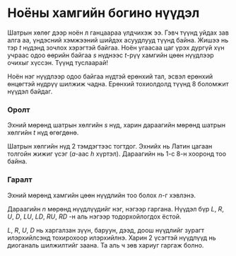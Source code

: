 Ноёны хамгийн богино нүүдэл
===========================

Шатрын хөлөг дээр ноён л ганцаараа үлдчихэж ээ. Гэвч түүнд уйдах зав алга аа,
үндэсний хэмжээний шийдэх асуудлууд түүнд байна. Жишээ нь тэр $t$ нүдэнд зочлох
хэрэгтэй байгаа. Ноён угаасаа цаг үрэх дургүй хүн учраас одоо өөрийн байгаа $s$
нүднээс $t$-рүү хамгийн цөөн нүүдлээр очихыг хүссэн. Түүнд туслаарай!

Ноён нэг нүүдлээр одоо байгаа нүдтэй ерөнхий тал, эсвэл ерөнхий өнцөгтэй нүдрүү
шилжиж чадна. Ерөнхий тохиолдолд түүнд 8 боломжит нүүдэл байдаг.

### Оролт
Эхний мөрөнд шатрын хөлгийн $s$ нүд, харин дараагийн мөрөнд шатрын хөлгийн $t$
нүд өгөгдөнө.

Шатрын хөлгийн нүд $2$ тэмдэгтээс тогтдог. Эхнийх нь Латин цагаан толгойн жижиг
үсэг ($a$-ааc $h$ хүртэл). Дараагийн нь $1$-с $8$-н хооронд тоо байна.

### Гаралт
Эхний мөрөнд хамгийн цөөн нүүдлийн тоо болох $n$-г хэвлэнэ.

Дараагийн $n$ мөрөнд нүүдлүүдийг нэг, нэгээр гаргана. Нүүдэл бүр $L$, $R$, $U$,
$D$, $LU$, $LD$, $RU$, $RD$ -н аль нэгээр тодорхойлогдох ёстой.

$L$, $R$, $U$, $D$ нь харгалзан зүүн, баруун, дээд, доош нүүдлийг зурагт
илэрхийлсэнд тохирохоор илэрхийлнэ. Харин $2$ үсэгтэй нүүдлүүд нь диоганаль
шилжилтийг заана. Та аль ч зөв хариуг гаргаж болно.
